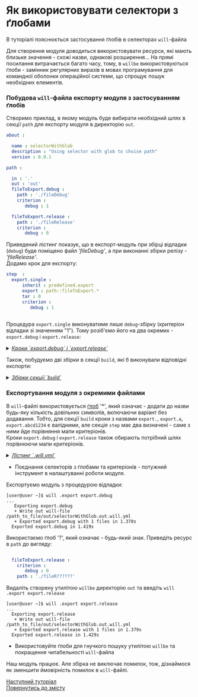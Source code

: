 # Як використовувати селектори з ґлобами

В туторіалі пояснюється застосування ґлобів в селекторах `will`-файла

Для створення модуля доводиться використовувати ресурси, які мають близьке значення - схожі назви, однакові розширення... На прямі посилання витрачається багато часу, тому, в `willbe` використовуються ґлоби - замінник регулярних виразів в мовах програмування для командної оболонки операційної системи, що спрощує пошук необхідних елементів.  

### Побудова `will`-файла експорту модуля з застосуванням ґлобів
Створимо приклад, в якому модуль буде вибирати необхідний шлях в секції `path` для експорту модуля в директорію `out`.  

```yaml
about :

  name : selectorWithGlob
  description : "Using selector with glob to choise path"
  version : 0.0.1

path :

  in : '.'
  out : 'out'
  fileToExport.debug :
    path : './fileDebug'
    criterion :
       debug : 1

  fileToExport.release :
    path : './fileRelease'
    criterion :
       debug : 0

```

Приведений лістинг показує, що в експорт-модуль при збірці відладки (`debug`) буде поміщено файл _'fileDebug'_, а при виконанні збірки релізу - _'fileRelease'_.   
Додамо крок для експорту:  

```yaml
step  :
  export.single :
      inherit : predefined.export
      export : path::fileToExport.*
      tar : 0
      criterion :
         debug : 1
         
```

Процедура `export.single` виконуватиме лише `debug`-збірку (критеріон відладки зі значенням "1"). Тому розіб'ємо його на два окремих - `export.debug` i `export.release`:

<details>
    <summary><u><em>Кроки `export.debug` i `export.release`</em></u></summary>

```yaml
step  :
  export.debug :
      inherit : predefined.export
      export : path::fileToExport.*
      tar : 0
      criterion :
         debug : 1

  export.release :
      inherit : predefined.export
      export : path::fileToExport.*
      tar : 0
      criterion :
         debug : 0

```

</details>

Також, побудуємо дві збірки в секції `build`, які б виконували відповідні експорти:
<details>
    <summary><u><em>Збірки секції `build`</em></u></summary>

```yaml
build :

  export.debug :
      criterion :
          export : 1
          debug : 1
      steps :
          - export.*
          
  export.release :
      criterion :
          export : 1
          debug : 0
      steps :
          - export.*

```

</details>

### Експортування модуля з окремими файлами
В `will`-файлі використовується [ґлоб](https://linuxhint.com/bash_globbing_tutorial/) '\*', який означає - додати до назви будь-яку кількість довільних символів, включаючи варіант без додавання. Тобто, для секції `build` кроки з назвами `export.`, `export.a`, `export.abcd1234` є валідними, але секція `step` має два визначені - саме з ними йде порівняння мапи критеріонів.  
Кроки `export.debug` i `export.release` також обирають потрібний шлях порівнюючи мапи критеріонів.

<details>
    <summary><u><em>Лістинг `.will.yml`</em></u></summary>

```yaml

about :

  name : selectorWithGlob
  description : "Using selector with glob to choise path"
  version : 0.0.1

path :

  in : '.'
  out : 'out'
  fileToExport.debug :
    criterion :
       debug : 1
    path : './fileDebug'

  fileToExport.release :
    criterion :
       debug : 0
    path : './fileRelease'

step  :
  export.debug :
      inherit : predefined.export
      export : path::fileToExport.*
      tar : 0
      criterion :
         debug : 1

  export.release :
      inherit : predefined.export
      export : path::fileToExport.*
      tar : 0
      criterion :
         debug : 0

build :

  export.debug :
      criterion :
          export : 1
          debug : 1
      steps :
          - export.*

  export.release :
      criterion :
          export : 1
          debug : 0
      steps :
          - export.*

```

</details>

<p></p>

- Поєднання селекторів з ґлобами та критеріонів - потужний інструмент в налаштуванні роботи модуля.  

Експортуємо модуль з процедурою відладки:

```
[user@user ~]$ will .export export.debug
...
   Exporting export.debug
   + Write out will-file /path_to_file/out/selectorWithGlob.out.will.yml
   + Exported export.debug with 1 files in 1.370s
  Exported export.debug in 1.419s

```

Використаємо ґлоб '?', який означає - будь-який знак. Приведіть ресурс в `path` до вигляду:

```yaml

  fileToExport.release :
    criterion :
       debug : 0
    path : './fileR??????'

```

Видаліть створену утилітою `willbe` директорію `out` та введіть `will .export export.release`

```
[user@user ~]$ will .export export.release
...
  Exporting export.release
   + Write out will-file /path_to_file/out/selectorWithGlob.out.will.yml
   + Exported export.release with 1 files in 1.379s
  Exported export.release in 1.429s

```

- Використовуйте ґлоби для гнучкого пошуку утилітою `willbe` та покращення читабельності `will`-файла  

Наш модуль працює. Але збірка не виключає помилок, тож, дізнаймося як зменшити ймовірність помилок в `will`-файлі.

[Наступний туторіал](HowToUseAsserts.ukr.md)  
[Повернутись до змісту](../README.md#tutorials)